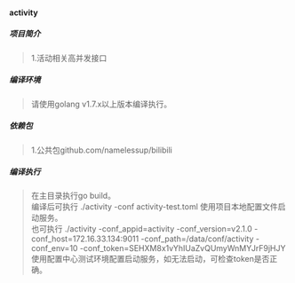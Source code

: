 #### activity

##### 项目简介
> 1.活动相关高并发接口

##### 编译环境
> 请使用golang v1.7.x以上版本编译执行。  

##### 依赖包
> 1.公共包github.com/namelessup/bilibili  

##### 编译执行
> 在主目录执行go build。   
> 编译后可执行 ./activity -conf activity-test.toml 使用项目本地配置文件启动服务。  
> 也可执行 ./activity -conf_appid=activity -conf_version=v2.1.0 -conf_host=172.16.33.134:9011 -conf_path=/data/conf/activity -conf_env=10 -conf_token=SEHXM8x1vYhIUaZvQUmyWnMYJrF9jHJY 使用配置中心测试环境配置启动服务，如无法启动，可检查token是否正确。  
